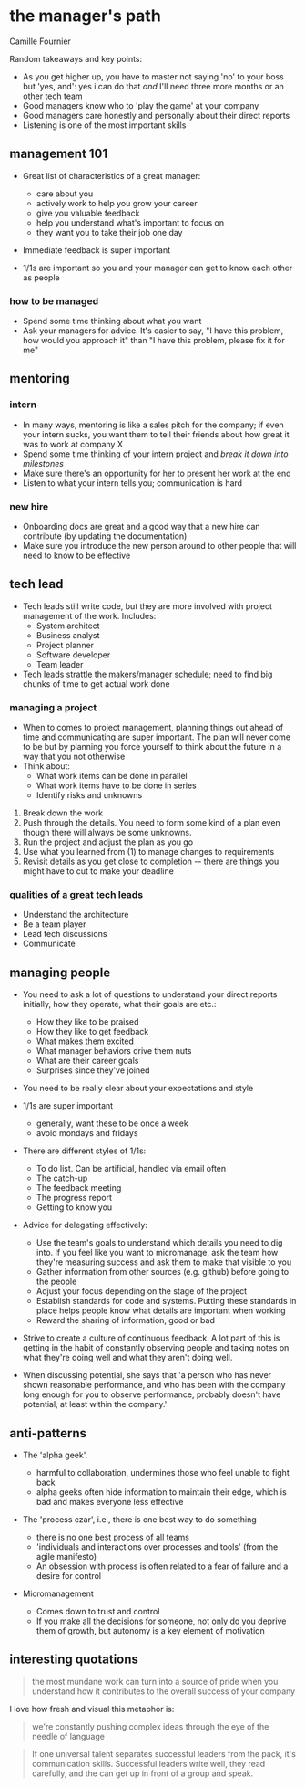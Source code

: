 # the manager's path

Camille Fournier

Random takeaways and key points:

- As you get higher up, you have to master not saying 'no' to your boss but 'yes, and': yes i can do that _and_ I'll need three more months or an other tech team
- Good managers know who to 'play the game' at your company
- Good managers care honestly and personally about their direct reports
- Listening is one of the most important skills


## management 101

- Great list of characteristics of a great manager:
  - care about you
  - actively work to help you grow your career
  - give you valuable feedback
  - help you understand what's important to focus on
  - they want you to take their job one day

- Immediate feedback is super important
- 1/1s are important so you and your manager can get to know each other as people

### how to be managed

- Spend some time thinking about what you want
- Ask your managers for advice. It's easier to say, "I have this problem, how would you approach it" than "I have this problem, please fix it for me"


## mentoring

### intern

- In many ways, mentoring is like a sales pitch for the company; if even your intern sucks, you want them to tell their friends about how great it was to work at company X
- Spend some time thinking of your intern project and _break it down into milestones_
- Make sure there's an opportunity for her to present her work at the end
- Listen to what your intern tells you; communication is hard

### new hire

- Onboarding docs are great and a good way that a new hire can contribute (by updating the documentation)
- Make sure you introduce the new person around to other people that will need to know to be effective

## tech lead

- Tech leads still write code, but they are more involved with project management of the work. Includes:
  - System architect
  - Business analyst
  - Project planner
  - Software developer
  - Team leader
- Tech leads strattle the makers/manager schedule; need to find big chunks of time to get actual work done

### managing a project

- When to comes to project management, planning things out ahead of time and communicating are super important. The plan will never come to be but by planning you force yourself to think about the future in a way that you not otherwise
- Think about:
  - What work items can be done in parallel
  - What work items have to be done in series
  - Identify risks and unknowns

1. Break down the work
2. Push through the details. You need to form some kind of a plan even though there will always be some unknowns.
3. Run the project and adjust the plan as you go
4. Use what you learned from (1) to manage changes to requirements 
5. Revisit details as you get close to completion -- there are things you might have to cut to make your deadline

### qualities of a great tech leads

- Understand the architecture
- Be a team player
- Lead tech discussions
- Communicate

## managing people

- You need to ask a lot of questions to understand your direct reports initially, how they operate, what their goals are etc.:
  - How they like to be praised
  - How they like to get feedback
  - What makes them excited
  - What manager behaviors drive them nuts
  - What are their career goals
  - Surprises since they've joined

- You need to be really clear about your expectations and style

- 1/1s are super important
  - generally, want these to be once a week
  - avoid mondays and fridays

- There are different styles of 1/1s:
  - To do list. Can be artificial, handled via email often
  - The catch-up
  - The feedback meeting
  - The progress report
  - Getting to know you

- Advice for delegating effectively:
  - Use the team's goals to understand which details you need to dig into. If you feel like you want to micromanage, ask the team how they're measuring success and ask them to make that visible to you
  - Gather information from other sources (e.g. github) before going to the people
  - Adjust your focus depending on the stage of the project
  - Establish standards for code and systems. Putting these standards in place helps people know what details are important when working
  - Reward the sharing of information, good or bad

- Strive to create a culture of continuous feedback. A lot part of this is getting in the habit of constantly observing people and taking notes on what they're doing well and what they aren't doing well. 

- When discussing potential, she says that 'a person who has never shown reasonable performance, and who has been with the company long enough for you to observe performance, probably doesn't have potential, at least within the company.'


## anti-patterns

- The 'alpha geek'.
  - harmful to collaboration, undermines those who feel unable to fight back
  - alpha geeks often hide information to maintain their edge, which is bad and makes everyone less effective

- The 'process czar', i.e., there is one best way to do something
  - there is no one best process of all teams
  - 'individuals and interactions over processes and tools' (from the agile manifesto)
  - An obsession with process is often related to a fear of failure and a desire for control

- Micromanagement
  - Comes down to trust and control
  - If you make all the decisions for someone, not only do you deprive them of growth, but autonomy is a key element of motivation

## interesting quotations

> the most mundane work can turn into a source of pride when you understand how it contributes to the overall success of your company

I love how fresh and visual this metaphor is:

> we're constantly pushing complex ideas through the eye of the needle of language

> If one universal talent separates successful leaders from the pack, it's communication skills. Successful leaders write well, they read carefully, and the can get up in front of a group and speak.